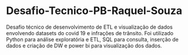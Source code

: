 # Desafio-Tecnico-PB-Raquel-Souza

Desafio técnico de desenvolvimento de ETL e visualização de dados envolvendo datasets do covid 19 e infrações de trânsito. Foi utilizado Python para análise exploratória e ETL, SQL para consulta, inserção de dados e criação de DW e power bi para visualização dos dados.
